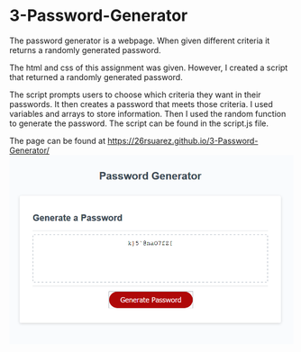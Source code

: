 # 3-Password-Generator
The password generator is a webpage. When given different criteria it returns a randomly generated password. 

The html and css of this assignment was given. However, I created a script that returned a randomly generated password. 

The script prompts users to choose which criteria they want in their passwords. It then creates a password that meets those criteria. I used variables and arrays to store information. Then I used the random function to generate the password. The script can be found in the script.js file.

The page can be found at https://26rsuarez.github.io/3-Password-Generator/
![website](/assets/screenshot.PNG)
